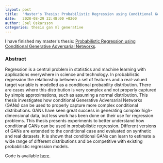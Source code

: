 ```yaml
---
layout: post
title:  "Master's Thesis: Probabilistic Regression using Conditional Generative Adversarial Networks"
date:   2020-08-29 22:48:00 +0200
author: Joel Oskarsson
categories: thesis gan ml generative
---
```


I have finished my master's thesis: [Probabilistic Regression using Conditional Generative Adversarial Networks](http://urn.kb.se/resolve?urn=urn:nbn:se:liu:diva-166637).

### Abstract
Regression is a central problem in statistics and machine learning with applications everywhere in science and technology. In probabilistic regression the relationship between a set of features and a real-valued target variable is modelled as a conditional probability distribution. There are cases where this distribution is very complex and not properly captured by simple approximations, such as assuming a normal distribution. This thesis investigates how conditional Generative Adversarial Networks (GANs) can be used to properly capture more complex conditional distributions. GANs have seen great success in generating complex high-dimensional data, but less work has been done on their use for regression problems. This thesis presents experiments to better understand how conditional GANs can be used in probabilistic regression. Different versions of GANs are extended to the conditional case and evaluated on synthetic and real datasets. It is shown that conditional GANs can learn to estimate a wide range of different distributions and be competitive with existing probabilistic regression models.

Code is available [here](https://github.com/joeloskarsson/CGAN-regression).

